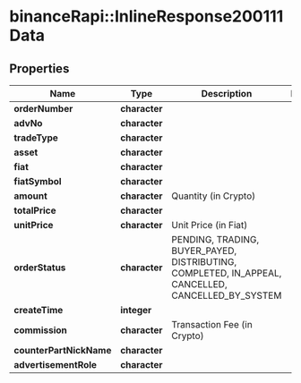 # binanceRapi::InlineResponse200111Data


## Properties
Name | Type | Description | Notes
------------ | ------------- | ------------- | -------------
**orderNumber** | **character** |  | 
**advNo** | **character** |  | 
**tradeType** | **character** |  | 
**asset** | **character** |  | 
**fiat** | **character** |  | 
**fiatSymbol** | **character** |  | 
**amount** | **character** | Quantity (in Crypto) | 
**totalPrice** | **character** |  | 
**unitPrice** | **character** | Unit Price (in Fiat) | 
**orderStatus** | **character** | PENDING, TRADING, BUYER_PAYED, DISTRIBUTING, COMPLETED, IN_APPEAL, CANCELLED, CANCELLED_BY_SYSTEM | 
**createTime** | **integer** |  | 
**commission** | **character** | Transaction Fee (in Crypto) | 
**counterPartNickName** | **character** |  | 
**advertisementRole** | **character** |  | 


